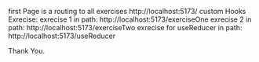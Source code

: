 first Page is a routing to all exercises
http://localhost:5173/ 
custom Hooks Exrecise:
exrecise 1 in path: http://localhost:5173/exerciseOne 
exrecise 2 in path: http://localhost:5173/exerciseTwo 
exrecise for useReducer in path: http://localhost:5173/useReducer 

Thank You.

